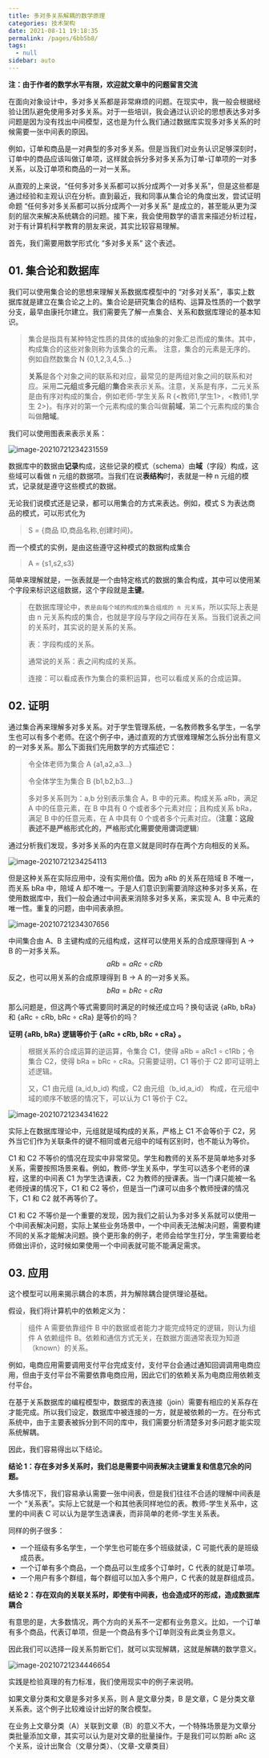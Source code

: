 ```yaml
---
title: 多对多关系解耦的数学原理
categories: 技术架构
date: 2021-08-11 19:18:35
permalink: /pages/6bb5b8/
tags: 
  - null
sidebar: auto
---
```




**注：由于作者的数学水平有限，欢迎就文章中的问题留言交流**

在面向对象设计中，多对多关系都是非常麻烦的问题。在现实中，我一般会根据经验让团队避免使用多对多关系。对于一些培训，我会通过认识论的思想表达多对多问题是因为没有找出中间模型，这也是为什么我们通过数据库实现多对多关系的时候需要一张中间表的原因。

例如，订单和商品是一对典型的多对多关系。但是当我们对业务认识足够深刻时，订单中的商品应该叫做订单项，这样就会拆分多对多关系为订单-订单项的一对多关系，以及订单项和商品的一对一关系。

从直观的上来说，“任何多对多关系都可以拆分成两个一对多关系”，但是这些都是通过经验和主观认识在分析。直到最近，我和同事从集合论的角度出发，尝试证明命题 “任何多对多关系都可以拆分成两个一对多关系” 是成立的，甚至能从更为深刻的层次来解决系统耦合的问题。接下来，我会使用数学的语言来描述分析过程，对于有计算机科学教育的朋友来说，其实比较容易理解。

首先，我们需要用数学形式化 “多对多关系” 这个表述。



## 01. 集合论和数据库

 我们可以使用集合论的思想来理解关系数据库模型中的 “对多对关系”，事实上数据库就是建立在集合论之上的。集合论是研究集合的结构、运算及性质的一个数学分支，最早由康托尔建立。我们需要先了解一点集合、关系和数据库理论的基本知识。

> 集合是指具有某种特定性质的具体的或抽象的对象汇总而成的集体。其中，构成集合的这些对象则称为该集合的元素。 注意，集合的元素是无序的。例如自然数集合 N {0,1,2,3,4,5...}
>
> **关系**是各个对象之间的联系和对应，最常见的是两组对象之间的联系和对应。采用**二元组**或**多元组**的**集合**来表示关系。注意，关系是有序，二元关系是由有序对构成的集合，例如老师-学生关系 R {<教师1,学生1>，<教师1,学生 2>}。有序对的第一个元素构成的集合叫做**前域**，第二个元素构成的集合叫做**陪域**。



我们可以使用图表来表示关系：

![image-20210721234231559](./many-to-many-relationship-in-math/image-20210721234231559.png)



数据库中的数据由**记录**构成，这些记录的模式（schema）由**域**（字段）构成，这些域可以看做 n 元组的数据项。当我们在说**表结构**时，表就是一种 n 元组的模式，记录就是遵守这些模式的数据。

无论我们说模式还是记录，都可以用集合的方式来表达。例如，模式 S 为表达商品的模式，可以形式化为

> S = {商品 ID,商品名称,创建时间}。

而一个模式的实例，是由这些遵守这种模式的数据构成集合

>  A = {s1,s2,s3}

简单来理解就是，一张表就是一个由特定格式的数据的集合构成，其中可以使用某个字段来标识这组数据，这个字段就是**主键**。

>  在数据库理论中，`表是由每个域的构成的集合组成的 n 元关系`，所以实际上表是由 n 元关系构成的集合，也就是字段与字段之间存在关系。当我们说表之间的关系时，其实说的是关系的关系。
>
>  表：字段构成的关系。
>
>  通常说的关系：表之间构成的关系。
>
>  连接：可以看成表作为集合的乘积运算，也可以看成关系的合成运算。

## 02. 证明

通过集合再来理解多对多关系。对于学生管理系统，一名教师教多名学生，一名学生也可以有多个老师。在这个例子中，通过直观的方式很难理解怎么拆分出有意义的一对多关系。那么下面我们先用数学的方式描述它：

> 令全体老师为集合 A {a1,a2,a3...}
>
> 令全体学生为集合 B {b1,b2,b3...}
>
> 多对多关系则为：a,b 分别表示集合 A，B 中的元素。构成关系 aRb，满足 A 中的任意元素，在 B 中具有 0 个或者多个元素对应；且构成关系 bRa，满足 B 中的任意元素，在 A 中具有 0 个或者多个元素对应。（**注意：这段表述不是严格形式化的，严格形式化需要使用谓词逻辑**）

通过分析我们发现，多对多关系的内在意义就是同时存在两个方向相反的关系。

![image-20210721234254113](./many-to-many-relationship-in-math/image-20210721234254113.png)



但是这种关系在实际应用中，没有实用价值。因为 aRb 的关系在陪域 B 不唯一，而关系 bRa 中，陪域 A 却不唯一。于是人们意识到需要消除这种多对多关系，在使用数据库中，我们一般会通过中间表来消除多对多关系，来实现 A、B 中元素的唯一性。重复的问题，由中间表承担。



![image-20210721234307656](./many-to-many-relationship-in-math/image-20210721234307656.png)

中间集合由 A、B 主键构成的元组构成，这样可以使用关系的合成原理得到 A -> B 的一对多关系。
$$
aRb = aRc \circ cRb
$$
反之，也可以用关系的合成原理得到 B -> A 的一对多关系。
$$
bRa = bRc \circ cRa
$$

那么问题是，但这两个等式需要同时满足的时候还成立吗？换句话说 {aRb, bRa} 和 {aRc $\circ$​ cRb, bRc $\circ$​​ cRa} 是等价的吗？

**证明  {aRb, bRa}  逻辑等价于  {aRc $\circ$ cRb, bRc $\circ$ cRa} 。**

>  根据关系的合成运算的逆运算，令集合 C1，使得 aRb = aRc1 $\circ$ c1Rb；令集合 C2，使得 bRa = bRc $\circ$ cRa。只需要证明，C1 等价于 C2 即可证明上述逻辑。
>
> 又，C1 由元组 (a_id,b_id) 构成，C2 由元组（b_id,a_id） 构成，在元组中域的顺序不敏感的情况下，可以认为 C1 等价于 C2。

![image-20210721234341622](./many-to-many-relationship-in-math/image-20210721234341622.png)

实际上在数据库理论中，元组就是域构成的关系，严格上 C1 不会等价于 C2，另外当它们作为关联条件的键不相同或者元组中的域有区别时，也不能认为等价。

C1 和 C2 不等价的情况在现实中非常常见。学生和教师的关系不是简单地多对多关系，需要按照场景来看。例如，教师-学生关系中，学生可以选多个老师的课程，这里的中间表 C1 为学生选课表，C2 为教师的授课表。当一门课只能被一名老师授课的情况下，C1 和 C2 等价，但是当一门课可以由多个教师授课的情况下，C1 和 C2 就不再等价了。

C1 和 C2 不等价是一个重要的发现，因为我们之前认为多对多关系就可以使用一个中间表解决问题，实际上某些业务场景中，一个中间表无法解决问题，需要构建不同的关系才能解决问题。换个更形象的例子，老师会给学生打分，学生需要给老师做出评价，这时候如果使用一个中间表就可能不能满足需求。

## 03. 应用

这个模型可以用来揭示耦合的本质，并为解除耦合提供理论基础。

假设，我们将计算机中的依赖定义为：

> 组件 A 需要依靠组件 B 中的数据或者能力才能完成特定的逻辑，则认为组件 A 依赖组件 B。依赖和通信方式无关，在数据方面通常表现为知道（known）的关系。

例如，电商应用需要调用支付平台完成支付，支付平台会通过通知回调调用电商应用，但由于支付平台不需要依靠电商应用，因此它们的依赖关系为电商应用依赖支付平台。

在基于关系数据库的编程模型中，数据库的表连接（join）需要有相应的关系存在才能完成。所以我们设定，数据库中被连接的一方，就是被依赖的一方。在分布式系统中，由于主要表被拆分到不同的库中，我们需要分析清楚多对多问题才能实现系统解耦。

因此，我们容易得出以下结论。

**结论 1：存在多对多关系时，我们总是需要中间表解决主键重复和信息冗余的问题。**

大多情况下，我们容易承认需要一张中间表，但是我们往往不合适的理解中间表是一个 “关系表”。实际上它就是一个和其他表同样地位的表。教师-学生关系中，这里的中间表 C 可以认为是学生选课表，而非简单的老师-学生关系表。

同样的例子很多：

- 一个班级有多名学生，一个学生也可能在多个班级就读，C 可能代表的是班级成员表。
- 一个订单有多个商品，一个商品可以生成多个订单时，C 代表的就是订单项。
- 一个用户有多个群组，每个群组可以加入多个用户，C 代表的就是群组成员。

**结论 2：存在双向的关联关系时，即使有中间表，也会造成环的形成，造成数据库耦合**

有意思的是，大多数情况，两个方向的关系不一定都有业务意义。比如，一个订单有多个商品，代表订单项，但是一个商品有多个订单则没有此类业务意义。

因此我们可以选择一段关系剪断它们，就可以实现解耦，这就是解耦的数学意义。

![image-20210721234446654](./many-to-many-relationship-in-math/image-20210721234446654.png)

实践是检验真理的有力标准，我们使用现实中的例子来说明。

如果文章分类和文章是多对多关系，则 A 是文章分类，B 是文章，C 是分类文章关系表。这个例子比较难设计出好的聚合模型。

在业务上文章分类（A）关联到文章（B）的意义不大，一个特殊场景是为文章分类批量添加文章，其实可以认为是对文章的批量操作。于是我们可以剪断 aRc 这个关系，设计出聚合（文章分类）、（文章-文章类目）

